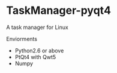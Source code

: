 # TaskManager-pyqt4
A task manager for Linux

Enviorments
 - Python2.6 or above
 - PtQt4 with Qwt5
 - Numpy

